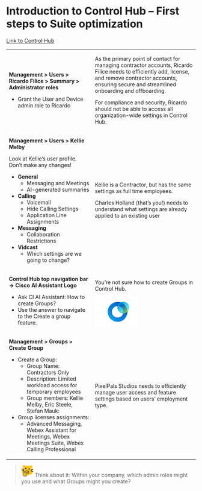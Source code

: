 # Introduction to Control Hub – First steps to Suite optimization
<a href="https://admin.webex.com" target="_blank">Link to Control Hub</a>
<table><tbody><tr><td><p><strong>Management &gt; Users &gt; Ricardo Filice &gt; Summary &gt; Administrator roles</strong></p><ul><li>Grant the User and Device admin role to Ricardo</li></ul></td><td><p>As the primary point of contact for managing contractor accounts, Ricardo Filice needs to efficiently add, license, and remove contractor accounts, ensuring secure and streamlined onboarding and offboarding.<br></p><p>For compliance and security, Ricardo should not be able to access all organization-wide settings in Control Hub.</p></td></tr><tr><td><p><strong>Management &gt; Users &gt; Kellie Melby</strong></p><p>Look at Kellie’s user profile. Don’t make any changes!</p><ul><li><strong>General</strong><ul><li>Messaging and Meetings</li><li>AI-generated summaries</li></ul></li><li><strong>Calling</strong><ul><li>Voicemail</li><li>Hide Calling Settings</li><li>Application Line Assignments</li></ul></li><li><strong>Messaging</strong><ul><li>Collaboration Restrictions</li></ul></li><li><strong>Vidcast</strong><ul><li>Which settings are we going to change?</li></ul></li></ul></td><td><p>Kellie is a Contractor, but has the same settings as full time employees.</p><p>Charles Holland (that’s you!) needs to understand what settings are already applied to an existing user</p></td></tr><tr><td><p><strong>Control Hub top navigation bar -&gt; Cisco AI Assistant Logo</strong></p><ul><li>Ask CI AI Assistant: How to create Groups?</li><li>Use the answer to navigate to the Create a group feature.</li></ul></td><td><p>You’re not sure how to create Groups in Control Hub.</p><img src="docs/template_assets/WXAIlogo.png"></td></tr><tr><td><p><strong>Management &gt; Groups &gt; Create Group</strong></p><ul><li>Create a Group:<ul><li>Group Name: Contractors Only</li><li>Description: Limited workload access for temporary employees</li><li>Group members: Kellie Melby, Eric Steele, Stefan Mauk:</li></ul></li><li>Group licenses assignments:<ul><li>Advanced Messaging, Webex Assistant for Meetings, Webex Meetings Suite, Webex Calling Professional</li></ul></li></ul></td><td><p>PixelPals Studios needs to efficiently manage user access and feature settings based on users’ employment type.</p></td></tr></tbody></table>

>![Think About It](template_assets/thinkingcat.png) Think about it: Within your company, which admin roles might you use and what Groups might you create?